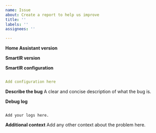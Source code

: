 ```yaml
---
name: Issue
about: Create a report to help us improve
title: ''
labels: ''
assignees: ''

---
```


<!-- Before you open a new issue, search through the existing issues to see if others have had the same problem.

Issues not containing the minimum requirements will be closed:

- Issues without a description (using the header is not good enough) will be closed.
- Issues without debug logging will be closed.
- Issues without configuration will be closed
-->

**Home Assistant version**

**SmartIR version**

**SmartIR configuration**

```yaml

Add configuration here

```

**Describe the bug**
A clear and concise description of what the bug is.

**Debug log**

```text

Add your logs here.

```

**Additional context**
Add any other context about the problem here.

